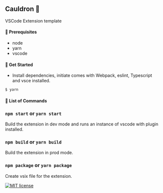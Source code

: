 ## Cauldron 🧪

VSCode Extension template

#### 🧰 Prerequisites

- node
- yarn 
- vscode

#### 🚀 Get Started

- Install dependencies, initiate comes with Webpack, eslint, Typescript and vsce installed.

```sh
$ yarn
```

#### 🤘 List of Commands

### `npm start` or `yarn start`

Build the extension in dev mode and runs an instance of vscode with plugin installed.

### `npm build` or `yarn build`

Build the extension in prod mode.

### `npm package` or `yarn package`

Create vsix file for the extension.

[![MIT license](https://img.shields.io/badge/license-MIT-blue.svg)](LICENSE)
